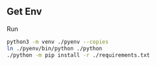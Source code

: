 ## Get Env
Run
```sh
python3 -m venv ./pyenv --copies
ln ./pyenv/bin/python ./python
./python -m pip install -r ./requirements.txt
```
